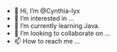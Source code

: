 - 👋 Hi, I’m @Cynthia-lyx
- 👀 I’m interested in ...
- 🌱 I’m currently learning Java.
- 💞️ I’m looking to collaborate on ...
- 📫 How to reach me ...

<!---
Cynthia-lyx/Cynthia-lyx is a ✨ special ✨ repository because its `README.md` (this file) appears on your GitHub profile.
You can click the Preview link to take a look at your changes.
--->
